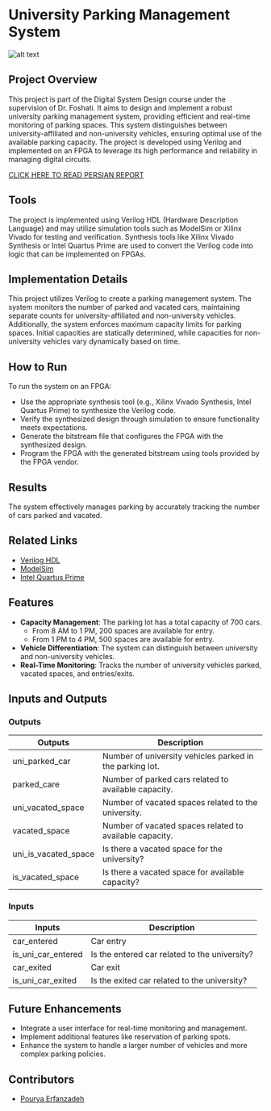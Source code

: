 # University Parking Management System

<!-- ![alt text](https://media.shahr.ir/d/2021/11/27/3/21194.jpg) -->

![alt text](https://media.hamshahrionline.ir/d/2022/08/17/4/4718571.jpg?ts=1660714779000)

## Project Overview

This project is part of the Digital System Design course under the supervision of Dr. Foshati. It aims to design and implement a robust university parking management system, providing efficient and real-time monitoring of parking spaces. This system distinguishes between university-affiliated and non-university vehicles, ensuring optimal use of the available parking capacity. The project is developed using Verilog and implemented on an FPGA to leverage its high performance and reliability in managing digital circuits.

[CLICK HERE TO READ PERSIAN REPORT](https://github.com/erfnzdeh/DSD-Project/blob/main/Report_Persian_DSD_Project_401011180.pdf)

## Tools

The project is implemented using Verilog HDL (Hardware Description Language) and may utilize simulation tools such as ModelSim or Xilinx Vivado for testing and verification. Synthesis tools like Xilinx Vivado Synthesis or Intel Quartus Prime are used to convert the Verilog code into logic that can be implemented on FPGAs.

## Implementation Details

This project utilizes Verilog to create a parking management system. The system monitors the number of parked and vacated cars, maintaining separate counts for university-affiliated and non-university vehicles. Additionally, the system enforces maximum capacity limits for parking spaces. Initial capacities are statically determined, while capacities for non-university vehicles vary dynamically based on time.

## How to Run

To run the system on an FPGA:

  - Use the appropriate synthesis tool (e.g., Xilinx Vivado Synthesis, Intel Quartus Prime) to synthesize the Verilog code.
  - Verify the synthesized design through simulation to ensure functionality meets expectations.
  - Generate the bitstream file that configures the FPGA with the synthesized design.
  - Program the FPGA with the generated bitstream using tools provided by the FPGA vendor.

## Results

The system effectively manages parking by accurately tracking the number of cars parked and vacated.

## Related Links

- [Verilog HDL](https://en.wikipedia.org/wiki/Verilog)
- [ModelSim](https://www.mentor.com/products/fv/modelsim/)
- [Intel Quartus Prime](https://www.intel.com/content/www/us/en/software/programmable/quartus-prime/overview.html)

## Features

- **Capacity Management**: The parking lot has a total capacity of 700 cars.
  - From 8 AM to 1 PM, 200 spaces are available for entry.
  - From 1 PM to 4 PM, 500 spaces are available for entry.
- **Vehicle Differentiation**: The system can distinguish between university and non-university vehicles.
- **Real-Time Monitoring**: Tracks the number of university vehicles parked, vacated spaces, and entries/exits.

## Inputs and Outputs

### Outputs

| Outputs              | Description                                              |
| -------------------- | -------------------------------------------------------- |
| uni_parked_car       | Number of university vehicles parked in the parking lot. |
| parked_care          | Number of parked cars related to available capacity.     |
| uni_vacated_space    | Number of vacated spaces related to the university.      |
| vacated_space        | Number of vacated spaces related to available capacity.  |
| uni_is_vacated_space | Is there a vacated space for the university?             |
| is_vacated_space     | Is there a vacated space for available capacity?         |

### Inputs

| Inputs             | Description                                   |
| ------------------ | --------------------------------------------- |
| car_entered        | Car entry                                     |
| is_uni_car_entered | Is the entered car related to the university? |
| car_exited         | Car exit                                      |
| is_uni_car_exited  | Is the exited car related to the university?  |

## Future Enhancements

- Integrate a user interface for real-time monitoring and management.
- Implement additional features like reservation of parking spots.
- Enhance the system to handle a larger number of vehicles and more complex parking policies.

## Contributors

- [Pourya Erfanzadeh](https://github.com/erfnzdeh)

<!-- # Question

---

Design a 512-bit processor with the following three components:

1. A register file with 4 512-bit registers named A1 to A4 that can store data. This register file should be capable of performing addition and multiplication operations with inputs from A1 and A2, outputting the result in A3. The output from A3 should be able to be transferred to A4.
2. A memory with a depth of 512 and a width of 32 bits. This memory should be capable of storing 16 consecutive addresses from memory in one instruction cycle.
3. A set of instructions for this processor that includes:
   - Storing data from one of the registers into memory
   - Loading data from memory into one of the registers
   - Adding and multiplying data from the registers and storing the result back into one of the registers

Design your circuit and ensure its correctness by testing it for edge cases. Pay attention to additional requirements like flags and processor states.

--- -->
